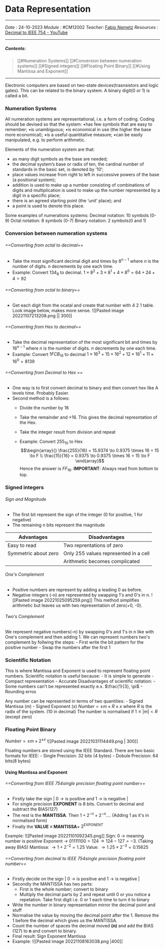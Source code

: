 # Data Representation
---
*Date :*  24-10-2023 
*Module :* #CM12002 
*Teacher*: [Fabio Nemetz](https://moodle.bath.ac.uk/user/profile.php?id=490)
*Resources :* [Decimal to IEEE 754 - YouTube](https://www.youtube.com/watch?v=8afbTaA-gOQ&ab_channel=AbishaliniSivaraman)

---
##### Contents: 
> [[#Numeration Systems]]
> [[#Conversion between numeration systems]]
> [[#Signed integers]]
> [[#Floating Point Binary]]
> [[#Using Mantissa and Exponent]]
--- 

Electronic computers are based on two-state devices(trasnsistors and logic gates). This can be related to the binary system. 
A binary digit(0 or 1) is called a bit.

### Numeration Systems
All numeration systems are representational, i.e. a form of coding. 
Coding should be devised so that the system:
	•has few symbols that are easy to remember;
	•is unambiguous;
	•is economical in use (the higher the base more economical);
	•is a useful quantitative measure;
	•can be easily manipulated, e.g. to perform arithmetic.

Elements of the numeration system are that: 
- as many digit symbols as the base are needed;
- the decimal system’s base or radix of ten, the cardinal number of standards in the basic set, is denoted by ‘10’;
- place values increase from right to left in successive powers of the base (a positional system);
- addition is used to make up a number consisting of combinations of digits and multiplication is used to make up the number represented by a digit in a specific place;
- there is an agreed starting point (the ‘unit’ place); and
- a point is used to denote this place.

Some examples of numerations systems: 
	Decimal notation: 10 symbols (0-9)
	Octal notation: 8 symbols (0-7)
	Binary notation: 2 symbols(0 and 1)

### Conversion between numeration systems

###### ==Converting from octal to decimal==
- Take the most significant decimal digit and times by $8^{n-1}$ where $n$ is the number of digits. $n$ decrements by one each time. 
- Example: Convert $134_8$ to decimal. 
	$1 \times 8^2 + 3 \times 8^1 + 4 \times 8^0 = 64 + 24 + 4 = 92$ 

###### ==Converting from octal to binary==
- Get each digit from the ocatal and create that number with 4 2 1 table. Look image below, makes more sense. 
	![[Pasted image 20221107213208.png || 300]]

###### ==Converting from Hex to decimal==
- Take the decimal representation of the most significant bit and times by $16^{n-1}$ where $n$ is the number of digits. $n$ decrements by one each time. 
- Example: Convert $1FCB_{16}$ to decimal
	$1 \times 16^3 + 15 \times 16^2 + 12 \times 16^1 + 11 \times 16^0 = 8139$ 

###### ==Converting from Decimal to Hex ==
- One way is to first convert decimal to binary and then convert hex like A levels time. Probably Easier. 
- Second method is a follows: 
	- Divide the number by 16
	- Take the remainder and $\times 16$. This gives the decimal represntation of the Hex.
	- Take the integer result from division and repeat

	- Example: Convert $255_{10}$ to Hex
		$$\begin{array}{} \frac{255}{16} = 15.9374 \to 0.9375 \times 16 = 15 \to F \\ 
		\frac{15}{16} = 0.9375 \to 0.9375 \times 16 = 15 \to F \end{array}$$
		Hence the answer is $FF_{16}$. **IMPORTANT**: Always read from bottom to top. 

### Signed integers

###### Sign and Magnitude
- The first bit represent the sign of the integer (0 for positive, 1 for negative)
- The remaining n bits represent the magnitude 

|       **Advantages**           | **Disadvantages**                         |
| -------------------- | ------------------------------------- |
| Easy to read         | Two reprentations of zero             |
| Symmetric about zero | Only 255 values represented in a cell |
|                      | Arithmetic becomes complicated                                    |

###### One's Complement
- Positive numbers are represent by adding a leading 0 as before. 
- Negative integers (-n) are represented by swapping 1's and 0's in n. 
![[Pasted image 20221025095259.png]]
This method simplifies arithmetic but leaves us with two representation of zero(+0, -0). 

###### Two's Complement 
We represent negative numbers(-n) by swapping 0's and 1's in n like with One's complement and then adding 1. 
We can represent numbers two's complement by follwing the steps:
	- First write the bit pattern for the positive number
	- Swap the numbers after the first 1

### Scientific Notation
This is where Mantissa and Exponent is used to represent floating point numbers. 
Scientific notation is useful because: 
	- It is simple to generate
	- Compact representation
	- Accurate
Disadvantages of scientific notation:
	- Some numbers can't be represented exactly e.x. $\frac{1}{3}, \pi$ 
	- Rounding erros

Any number can be represented in terms of two quantities:
	- Signed Mantissa (m)
	- Signed Exponent (x)
$Number =\pm m \times R \pm x$ where $R$ is the radix of the system. (10 in decimal)
The number is normalised if $1 \le  |m| < R$  (except zero)

### Floating Point Binary
$Number = \pm m \times 2^{\pm x}$
![[Pasted image 20221031114449.png | 300]]

Floating numbers are stored using the IEEE Standard. There are two basic formats for IEEE:
	- Single Precision: 32 bits (4 bytes)
	- Dobule Precision: 64 bits(8 bytes)

#### Using Mantissa and Exponent 

###### ==Converting from IEEE 754single precision floating point number==
- Firstly take the sign | 0 $\to$ is positive and 1 $\to$ is negative |
- For single precision **EXPONENT** is 8 bits. Convert to decimal and subtract the BIAS(127)
- The rest is the **MANTISSA**. Then $1 + 2^{-n} + 2^{-n} ...$. (Adding 1 as it's in normalised form)
- Finally the **VALUE = MANTISSA**$\times$ $2^{EXPONENT}$

Example:
	![[Pasted image 20221101092345.png]]
	Sign: $0$ $\to$ meaning number is positive
	Exponent $\to$ $01111100 = 124 \to 124-127 = -3$. (Taking away BIAS)
	Mantissa: $\to 1 + 2^{-2} = 1.25$ 
	Value: $\to 1.25 \times 2^{-3} = 0.15625$

###### ==Converting from decimal to IEEE 754single precision floating point number==
- Firstly decide on the sign | 0 $\to$ is positive and 1 $\to$ is negative |
- Secondly the MANTISSA has two parts:
	- First is the whole number; convert to binary
	- Multiply the decimal parts by 2 and repeat until 0 or you notice a repetation. Take first digit i.e. 0 or 1 each time to turn it to binary
- Write the number in binary representation mirror the decimal point and stuff
- Normalise the value by moving the decimal point after the 1. Remove the 1 before the decimal which gives us the MANTISSA. 
- Count the number of spaces the decimal moved **(n)** and add the BIAS (127) to **n** and convert to binary. 
- Final result: Sign Exponent Mantissa
- Example:
	![[Pasted image 20221108163038.png |400]]
